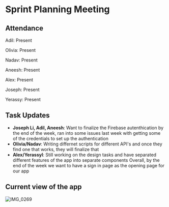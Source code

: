 # Sprint Planning Meeting 

## Attendance
Adil: Present

Olivia: Present

Nadav: Present

Aneesh: Present

Alex: Present

Joseph: Present

Yerassy: Present

## Task Updates

- **Joseph Li, Adil, Aneesh**: Want to finalize the Firebase autenthication by the end of the week, ran into some issues last week with getting some of the credentials to set up the authentication
- **Olivia/Nadav**: Writing differnet scripts for different API's and once they find one that works, they will finalize that
- **Alex/Yerassyl**: Still working on the design tasks and have separated different features of the app into separate components
Overall, by the end of the week we want to have a sign in page as the opening page for our app

## Current view of the app
![IMG_0269](https://github.com/user-attachments/assets/af8f7178-2fd2-4c0c-b146-8ff6299fd721)
